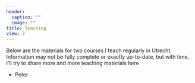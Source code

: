 ```yaml
---
header:
  caption: ""
  image: ""
title: Teaching
view: 2
---
```


Below are the materials for two courses I teach regularly in Utrecht. Information may not be fully complete or exactly up-to-date, but with time, I'll try to share more and more teaching materials here 

- Peter